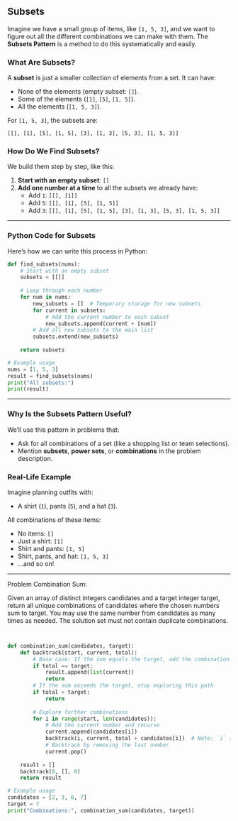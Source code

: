 ## Subsets

Imagine we have a small group of items, like `[1, 5, 3]`, and we want to figure out all the different combinations we can make with them. The **Subsets Pattern** is a method to do this systematically and easily.

### What Are Subsets?
A **subset** is just a smaller collection of elements from a set. It can have:
- None of the elements (empty subset: `[]`).
- Some of the elements (`[1]`, `[5]`, `[1, 5]`).
- All the elements (`[1, 5, 3]`).

For `[1, 5, 3]`, the subsets are:
```
[[], [1], [5], [1, 5], [3], [1, 3], [5, 3], [1, 5, 3]]
```


### How Do We Find Subsets?
We build them step by step, like this:

1. **Start with an empty subset**: `[]`
2. **Add one number at a time** to all the subsets we already have:
   - Add `1`: `[[], [1]]`
   - Add `5`: `[[], [1], [5], [1, 5]]`
   - Add `3`: `[[], [1], [5], [1, 5], [3], [1, 3], [5, 3], [1, 5, 3]]`

---

### Python Code for Subsets
Here’s how we can write this process in Python:

```python
def find_subsets(nums):
    # Start with an empty subset
    subsets = [[]]
    
    # Loop through each number
    for num in nums:
        new_subsets = []  # Temporary storage for new subsets
        for current in subsets:
            # Add the current number to each subset
            new_subsets.append(current + [num])
        # Add all new subsets to the main list
        subsets.extend(new_subsets)
    
    return subsets

# Example usage
nums = [1, 5, 3]
result = find_subsets(nums)
print("All subsets:")
print(result)
```

---

### Why Is the Subsets Pattern Useful?
We’ll use this pattern in problems that:
- Ask for all combinations of a set (like a shopping list or team selections).
- Mention **subsets**, **power sets**, or **combinations** in the problem description.



### Real-Life Example
Imagine planning outfits with:
- A shirt (`1`), pants (`5`), and a hat (`3`).

All combinations of these items:
- No items: `[]`
- Just a shirt: `[1]`
- Shirt and pants: `[1, 5]`
- Shirt, pants, and hat: `[1, 5, 3]`
- ...and so on!



---

Problem Combination Sum: 

Given an array of distinct integers candidates and a target integer target, return all unique combinations of candidates where the chosen numbers sum to target.
You may use the same number from candidates as many times as needed.
The solution set must not contain duplicate combinations.

```python


def combination_sum(candidates, target):
    def backtrack(start, current, total):
        # Base case: If the sum equals the target, add the combination
        if total == target:
            result.append(list(current))
            return
        # If the sum exceeds the target, stop exploring this path
        if total > target:
            return
        
        # Explore further combinations
        for i in range(start, len(candidates)):
            # Add the current number and recurse
            current.append(candidates[i])
            backtrack(i, current, total + candidates[i])  # Note: `i` allows reuse of the same number
            # Backtrack by removing the last number
            current.pop()
    
    result = []
    backtrack(0, [], 0)
    return result

# Example usage
candidates = [2, 3, 6, 7]
target = 7
print("Combinations:", combination_sum(candidates, target))


```
